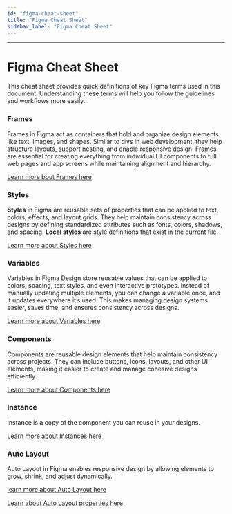 ```yaml
---
id: "figma-cheat-sheet"
title: "Figma Cheat Sheet"
sidebar_label: "Figma Cheat Sheet"
---
```

---

# Figma Cheat Sheet

This cheat sheet provides quick definitions of key Figma terms used in this document. Understanding these terms will help you follow the guidelines and workflows more easily.

### Frames

Frames in Figma act as containers that hold and organize design elements like text, images, and shapes. Similar to divs in web development, they help structure layouts, support nesting, and enable responsive design. Frames are essential for creating everything from individual UI components to full web pages and app screens while maintaining alignment and hierarchy.

[Learn more bout Frames here](https://help.figma.com/hc/en-us/articles/360041539473-Frames-in-Figma-Design)

### Styles

**Styles** in Figma are reusable sets of properties that can be applied to text, colors, effects, and layout grids. They help maintain consistency across designs by defining standardized attributes such as fonts, colors, shadows, and spacing. **Local styles** are style definitions that exist in the current file. 

[Learn more about Styles here](https://help.figma.com/hc/en-us/articles/360038746534-Create-color-text-effect-and-layout-grid-styles)

### Variables

Variables in Figma Design store reusable values that can be applied to colors, spacing, text styles, and even interactive prototypes. Instead of manually updating multiple elements, you can change a variable once, and it updates everywhere it’s used. This makes managing design systems easier, saves time, and ensures consistency across designs.

[Learn more about Variables here](https://help.figma.com/hc/en-us/articles/15339657135383-Guide-to-variables-in-Figma)

### Components

Components are reusable design elements that help maintain consistency across projects. They can include buttons, icons, layouts, and other UI elements, making it easier to create and manage cohesive designs efficiently.

[Learn more about Components here](https://help.figma.com/hc/en-us/articles/360038662654-Guide-to-components-in-Figma)

### Instance 

Instance is a copy of the component you can reuse in your designs.

[Learn more about Instances here](https://help.figma.com/hc/en-us/articles/360039150173-Create-and-insert-component-instances)

### Auto Layout
Auto Layout in Figma enables responsive design by allowing elements to grow, shrink, and adjust dynamically.

[learn more about Auto Layout here](https://help.figma.com/hc/en-us/articles/5731482952599-Add-auto-layout-to-a-design)

[Learn about Auto Layout properties here](https://help.figma.com/hc/en-us/articles/360040451373-Explore-auto-layout-properties)